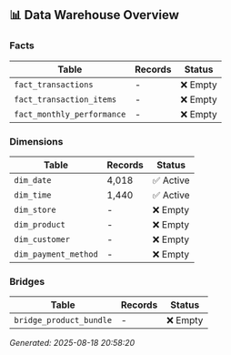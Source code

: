 ## 📊 Data Warehouse Overview

### Facts
| Table | Records | Status |
|-------|---------|--------|
| `fact_transactions` | - | ❌ Empty |
| `fact_transaction_items` | - | ❌ Empty |
| `fact_monthly_performance` | - | ❌ Empty |

### Dimensions
| Table | Records | Status |
|-------|---------|--------|
| `dim_date` | 4,018 | ✅ Active |
| `dim_time` | 1,440 | ✅ Active |
| `dim_store` | - | ❌ Empty |
| `dim_product` | - | ❌ Empty |
| `dim_customer` | - | ❌ Empty |
| `dim_payment_method` | - | ❌ Empty |

### Bridges
| Table | Records | Status |
|-------|---------|--------|
| `bridge_product_bundle` | - | ❌ Empty |

_Generated: 2025-08-18 20:58:20_
